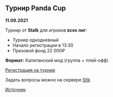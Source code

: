 ## Турнир Panda Cup
__11.09.2021__

Турнир от **Stalk** для игроков **всех лиг**:
- Турнир однодневный
- Начало регистрации в 13:30
- Призовой фонд 22 000₽

**Формат:** Капитанский мод (группа + плей-офф)

[Регистрация на турнир](https://forms.gle/d46eubE8PefyvogP8)

Задать вопросы можно на сервере [Stlk](https://discord.gg/stalk)

[Источник](https://vk.com/st_lk?w=wall-41845114_16291)
